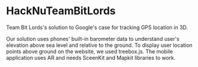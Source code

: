 # HackNuTeamBitLords

Team Bit Lords's solution to Google's case for tracking GPS location in 3D.

Our solution uses phones' built-in barometer data to understand user's elevation above sea level and relative to the ground.
To display user location points above ground on the website, we used treebox.js.
The mobile application uses AR and needs SceenKit and Mapkit libraries to work.
